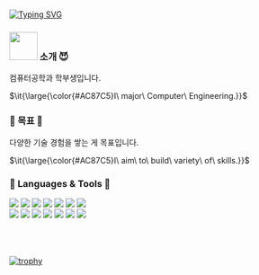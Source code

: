

<br>


[![Typing SVG](https://readme-typing-svg.demolab.com?font=Fira+Code&weight=500&size=30&pause=1000&theme=dark&color=F77DE4&center=true&random=false&width=435&lines=Hi+I'm+aengzu+👋🏻👋🏻)](https://git.io/typing-svg)




### <img src="https://user-images.githubusercontent.com/74038190/227779362-cacda485-cab4-4e28-8a27-a4d2a918a7ac.gif" width="50" height="50"/> 소개  😈
컴퓨터공학과 학부생입니다.<br>

<p>$\it{\large{\color{#AC87C5}I\ major\ Computer\ Engineering.}}$</p>

### 🔮 목표 🔮
다양한 기술 경험을 쌓는 게 목표입니다.<br>
<p>$\it{\large{\color{#AC87C5}I\ aim\ to\ build\ variety\ of\ skills.}}$</p>

### 🦄 Languages & Tools 🦄
<div class='row'>
<img src="https://img.shields.io/badge/Flutter-F9F5F6?style=flat-square&logo=Flutter&logoColor=AC87C5"/>
<img src="https://img.shields.io/badge/Dart-F8E8EE?style=flat-square&logo=Dart&logoColor=white"/>
<img src="https://img.shields.io/badge/Python-FDCEDF?style=flat-square&logo=Python&logoColor=white"/>
<img src="https://img.shields.io/badge/postgresql-FFE5E5?style=flat-square&logo=postgresql&logoColor=AC87C5"/>
<img src="https://img.shields.io/badge/Javascript-E0AED0?style=flat-square&logo=Javascript&logoColor=white"/>
<img src="https://img.shields.io/badge/CSS3-AC87C5?style=flat-square&logo=CSS3&logoColor=white"/>
<img src="https://img.shields.io/badge/Kotlin-F2BED1?style=flat-square&logo=Kotlin&logoColor=white"/>
    </div>
  <div class='row'>
<img src="https://img.shields.io/badge/HTML5-F9F5F6?style=flat-square&logo=HTML5&logoColor=756AB6"/>
<img src="https://img.shields.io/badge/Java-F8E8EE?style=flat-square&logo=Java&logoColor=white"/>
<img src="https://img.shields.io/badge/Android Studio-FFE5E5?style=flat-square&logo=Android Studio&logoColor=white"/>
<img src="https://img.shields.io/badge/Visual Studio-FDCEDF?style=flat-square&logo=Visual Studio&logoColor=white"/>
<img src="https://img.shields.io/badge/C++-F2BED1?style=flat-square&logo=C++&logoColor=white"/>
<img src="https://img.shields.io/badge/fastapi-E0AED0?style=flat-square&logo=fastapi&logoColor=white"/>
<img src="https://img.shields.io/badge/Streamlit-AC87C5?style=flat-square&logo=Streamlit&logoColor=white"/>
</div>
<br>
<br>






<br>


<!--
**aengzu/aengzu** is a ✨ _special_ ✨ repository because its `README.md` (this file) appears on your GitHub profile.

Here are some ideas to get you started:

- 🔭 I’m currently working on ...
-  🌱 I’m currently learning ...
- 👯 I’m looking to collaborate on ...
- 🤔 I’m looking for help with ...
- 💬 Ask me about ...
- 📫 How to reach me: ...
- 😄 Pronouns: ...
- ⚡ Fun fact: ...
-->


[![trophy](https://github-profile-trophy.vercel.app/?username=aengzu)](https://github.com/ryo-ma/github-profile-trophy)

<br/>
<br/>
</div>




